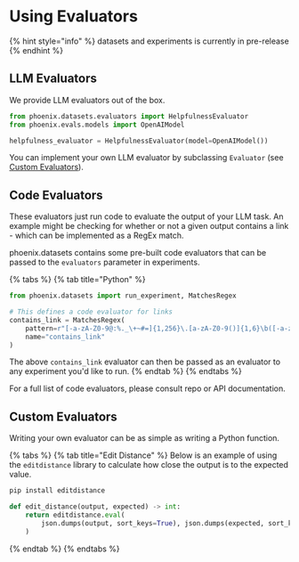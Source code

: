 # Using Evaluators

{% hint style="info" %}
datasets and experiments is currently in pre-release
{% endhint %}

## LLM Evaluators

We provide LLM evaluators out of the box.

```python
from phoenix.datasets.evaluators import HelpfulnessEvaluator
from phoenix.evals.models import OpenAIModel

helpfulness_evaluator = HelpfulnessEvaluator(model=OpenAIModel())
```

You can implement your own LLM evaluator by subclassing `Evaluator` (see [Custom Evaluators](using-evaluators.md#custom-evaluators)).



## Code Evaluators

These evaluators just run code to evaluate the output of your LLM task. An example might be checking for whether or not a given output contains a link - which can be implemented as a RegEx match.

phoenix.datasets contains some pre-built code evaluators that can be passed to the `evaluators` parameter in experiments.

{% tabs %}
{% tab title="Python" %}
```python
from phoenix.datasets import run_experiment, MatchesRegex

# This defines a code evaluator for links
contains_link = MatchesRegex(
    pattern=r"[-a-zA-Z0-9@:%._\+~#=]{1,256}\.[a-zA-Z0-9()]{1,6}\b([-a-zA-Z0-9()@:%_\+.~#?&//=]*)",
    name="contains_link"
)
```

The above `contains_link` evaluator can then be passed as an evaluator to any experiment you'd like to run.
{% endtab %}
{% endtabs %}

For a full list of code evaluators, please consult repo or API documentation.

## Custom Evaluators

Writing your own evaluator can be as simple as writing a Python function.

{% tabs %}
{% tab title="Edit Distance" %}
Below is an example of using the `editdistance` library to calculate how close the output is to the expected value.

```sh
pip install editdistance
```

```python
def edit_distance(output, expected) -> int:
    return editdistance.eval(
        json.dumps(output, sort_keys=True), json.dumps(expected, sort_keys=True)
    )
```
{% endtab %}
{% endtabs %}



